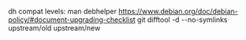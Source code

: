dh compat levels: man debhelper
https://www.debian.org/doc/debian-policy/#document-upgrading-checklist
git difftool -d --no-symlinks upstream/old upstream/new
